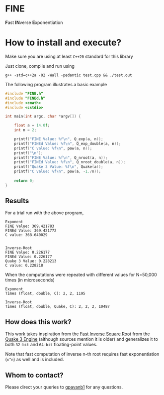 # FINE

**F**ast **IN**verse **E**xponentiation


# How to install and execute?

Make sure you are using at least `C++20` standard for this library 

Just clone, compile and run using
```
g++ -std=c++2a -O2 -Wall -pedantic test.cpp && ./test.out
```

The following program illustrates a basic example
```cpp
#include "FINE.h"
#include "FINEd.h"
#include <cmath>
#include <cstdio>

int main(int argc, char *argv[]) {

    float a = 14.0f;
    int n = 2;

    printf("FINE Value: %f\n", Q_exp(a, n));
    printf("FINEd Value: %f\n", Q_exp_double(a, n));
    printf("C value: %f\n", pow(a, n));
    printf("\n");
    printf("FINE Value: %f\n", Q_nroot(a, n));
    printf("FINEd Value: %f\n", Q_nroot_double(a, n));
    printf("Quake 3 Value: %f\n", Quake(a));
    printf("C value: %f\n", pow(a, -1./n));
    
    return 0;
}
```

## Results

For a trial run with the above program,

```
Exponent
FINE Value: 369.421783
FINEd Value: 369.421772
C value: 368.640029


Inverse-Root
FINE Value: 0.226177
FINEd Value: 0.226177
Quake 3 Value: 0.228213
C value: 0.228218
```

When the computations were repeated with different values for N=50,000 times (in microseconds)

```
Exponent
Times (float, double, C): 2, 2, 1195

Inverse-Root
Times (float, double, Quake, C): 2, 2, 2, 10487
```

## How does this work?

This work takes inspiration from the [Fast Inverse Square Root](https://en.wikipedia.org/wiki/Fast_inverse_square_root) from the [Quake 3 Engine](https://en.wikipedia.org/wiki/Quake_III_Arena) (although sources mention it is older) and generalizes it to both `32-bit` and `64-bit` floating-point values.

Note that fast computation of inverse n-th root requires fast exponentiation (`x^n`) as well and is included.


## Whom to contact?

Please direct your queries to [gpavanb1](http://github.com/gpavanb1)
for any questions.
